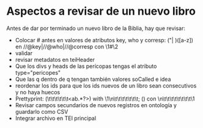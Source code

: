# Aspectos a revisar de un nuevo libro

Antes de dar por terminado un nuevo libro de la Biblia, hay que revisar:
* Colocar # antes en valores de atributos key, who y corresp: ("| )([a-z]) en //@key|//@who|//@corresp con  \1#\2
* validar
* revisar metadatos en teiHeader
* Que los divs y heads de las perícopas tengas el atributo type="pericopes"
* Que las q dentro de q tengan también valores soCalled e idea
* reordenar los ids para que los ids nuevos de un libro sean consecutivos y no haya huecos
* Prettyprint: (\t\t\t\t\t\t<ab.*?>) with \1\n\t\t\t\t\t\t\t; (</ab>) con \n\t\t\t\t\t\t\t\t\1
* Revisar campos secundarios de nuevos registros en ontología y guardarlo como CSV
* Integrar archivo en TEI principal
